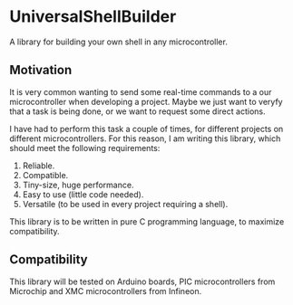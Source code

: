 # UniversalShellBuilder
A library for building your own shell in any microcontroller.

Motivation
----------
It is very common wanting to send some real-time commands to a our microcontroller when developing a project. Maybe we just want to veryfy that a task is being done, or we want to request some direct actions.

I have had to perform this task a couple of times, for different projects on different microcontrollers. For this reason, I am writing this library, which should meet the following requirements:
 1. Reliable.
 2. Compatible.
 3. Tiny-size, huge performance.
 4. Easy to use (little code needed).
 5. Versatile (to be used in every project requiring a shell).

This library is to be written in pure C programming language, to maximize compatibility.

Compatibility
-------------
This library will be tested on Arduino boards, PIC microcontrollers from Microchip and XMC microcontrollers from Infineon.

